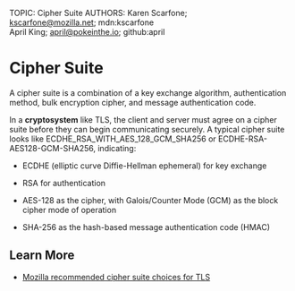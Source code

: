 TOPIC: Cipher Suite
AUTHORS: Karen Scarfone; kscarfone@mozilla.net; mdn:kscarfone
         April King; april@pokeinthe.io; github:april

# Cipher Suite

A cipher suite is a combination of a key exchange algorithm, authentication method,
bulk encryption cipher, and message authentication code.

In a **cryptosystem** like TLS, the client and server must agree on a cipher suite before
they can begin communicating securely.  A typical cipher suite looks
like ECDHE_RSA_WITH_AES_128_GCM_SHA256 or ECDHE-RSA-AES128-GCM-SHA256, indicating:

- ECDHE (elliptic curve Diffie-Hellman ephemeral) for key exchange

- RSA for authentication

- AES-128 as the cipher, with Galois/Counter Mode (GCM) as the block cipher mode of operation

- SHA-256 as the hash-based message authentication code (HMAC)

## Learn More

- [Mozilla recommended cipher suite choices for TLS](https://wiki.mozilla.org/Security/Server_Side_TLS)
